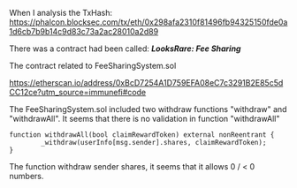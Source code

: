 When I analysis the TxHash: https://phalcon.blocksec.com/tx/eth/0x298afa2310f81496fb94325150fde0a1d6cb7b9b14c9d83c73a2ac28010a2d89

There was a contract had been called: ***LooksRare: Fee Sharing***

The contract related to FeeSharingSystem.sol

https://etherscan.io/address/0xBcD7254A1D759EFA08eC7c3291B2E85c5dCC12ce?utm_source=immunefi#code


The FeeSharingSystem.sol included two withdraw functions "withdraw" and "withdrawAll".
It seems that there is no validation in function "withdrawAll"

```
function withdrawAll(bool claimRewardToken) external nonReentrant {
        _withdraw(userInfo[msg.sender].shares, claimRewardToken);
}
```

The function withdraw sender shares, it seems that it allows 0 / < 0 numbers.